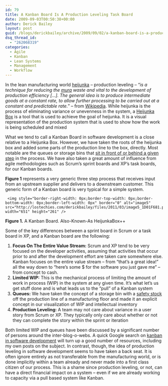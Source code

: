 ```yaml
---
id: 79
title: A Kanban Board Is A Production Leveling Task Board
date: 2009-09-03T00:50:38+00:00
author: Derick Bailey
layout: post
guid: /blogs/derickbailey/archive/2009/09/02/a-kanban-board-is-a-production-leveling-task-board.aspx
dsq_thread_id:
  - "262068319"
categories:
  - Agile
  - Kanban
  - Lean Systems
  - Management
  - Workflow
---
```

In the lean manufacturing world [heijunka](http://en.wikipedia.org/wiki/Heijunka) &#8211; production leveling &#8211; “_is a technique for reducing the_ [_mura_](http://en.wikipedia.org/wiki/Mura_%28Japanese_term%29) _waste and vital to the development of production efficiency […]. The general idea is to produce intermediate goods at a constant rate, to allow further processing to be carried out at a constant and predictable rate._” – from [Wikipedia](http://en.wikipedia.org/wiki/Heijunka). While heijunka is the process of eliminating variance or unevenness in the system, a [Heijunka Box](http://en.wikipedia.org/wiki/Heijunka_box) is a tool that is used to achieve the goal of heijunka. It is a visual representation of the production system that is used to show how the work is being scheduled and mixed

What we tend to call a Kanban Board in software development is a close relative to a Heijunka Box. However, we have taken the roots of the heijunka box and added some parts of the production line to the box, directly. Most notable are the queues or storage bins that [sit in front of or behind a given step](http://www.lostechies.com/blogs/derickbailey/archive/2009/09/01/wip-queues-done-vs-ready.aspx) in the process. We have also taken a great amount of influence from agile methodologies such as Scrum’s sprint boards and XP’s task boards, for our Kanban boards. 

**Figure 1** represents a very generic three step process that receives input from an upstream supplier and delivers to a downstream customer. This generic form of a Kanban board is very typical for a simple system. 

     <img style="border-right-width: 0px;border-top-width: 0px;border-bottom-width: 0px;border-left-width: 0px" border="0" alt="image5" src="http://lostechies.com/derickbailey/files/2011/03/image5_1D01F681.png" width="651" height="261" />  
**Figure 1.** A Kanban Board. Also-Known-As HeijunkaBox++

Some of the key differences between a sprint board in Scrum or a task board in XP, and a Kanban board are the following:

  1. **Focus On The Entire Value Stream:** Scrum and XP tend to be very focused on the developer activities, assuming that activities that occur prior to and after the development effort are taken care somewhere else. Kanban focuses on the entire value stream – from “that’s a great idea!” all the way down to “here’s some $ for the software you just gave me” – from concept to cash. 
  2. **Limited WIP:** This is the mechanical process of limiting the amount of work in process (WIP) in the system at any given time. It’s what let’s us get stuff done and is what leads us to the “pull” of a Kanban system 
  3. **Queues:** We have taken the concept of a storage bin with a [safety stock](http://en.wikipedia.org/wiki/Safety_stock) off the production line of a manufacturing floor and made it an explicit concept in our visualization of WIP and intellectual inventory 
  4. **Production Leveling:** A team may not care about variance in a user story from Scrum or XP. They typically only care about whether or not they can complete the story within the sprint or iteration 

Both limited WIP and queues have been discussed by a significant number of persons around the inter-blog-o-webs. A quick Google search on [kanban in software development](http://lmgtfy.com?q=kanban+in+software+development) will turn up a good number of resources, including my own posts on the subject. In contrast, though, the idea of production leveling in software development seems to have taken a back seat. It is often ignore entirely as not transferable from the manufacturing world, or is done implicitly within a team already and never made into a first class citizen of our process. This is a shame since production leveling, or not, can have a direct financial impact on a system – even if we are already working to capacity via a pull based system like Kanban.
